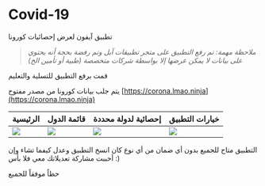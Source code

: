 # Covid-19
تطبيق آيفون لعرض إحصائيات كورونا

> *ملاحظة مهمة: تم رفع التطبيق على متجر تطبيقات آبل وتم رفضة بحجة أنه يحتوي على بيانات لا يمكن عرضها إلا بواسطة شركات متخصصة (طبية أو تأمين الخ)*

قمت برفع التطبيق للتسلية والتعليم

يتم جلب بيانات كورونا من مصدر مفتوح [https://corona.lmao.ninja](https://corona.lmao.ninja)


| الرئيسية  | قائمة الدول  | إحصائية لدولة محددة  | خيارات التطبيق|
|:----------|:----------|:----------|:---|
| ![](https://ios.saudsoft.com/github/p1.png)|![](https://ios.saudsoft.com/github/p2.png)    | ![](https://ios.saudsoft.com/github/p3.png)|![](https://ios.saudsoft.com/github/p4.png)    |




التطبيق متاح للجميع بدون أي ضمان من أي نوع كان
انسخ التطبيق وعدل كيفما تشاء
وإن أحببت مشاركة تعديلاتك معي فلا بأس :)

حظاً موفقاً للجميع
